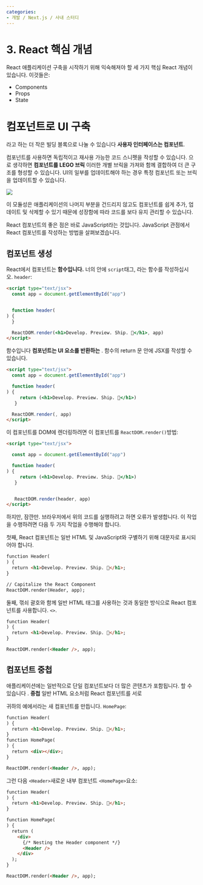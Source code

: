 ```yaml
---
categories:
- 개발 / Next.js / 사내 스터디
---
```

# 3\. React 핵심 개념

React 애플리케이션 구축을 시작하기 위해 익숙해져야 할 세 가지 핵심 React 개념이 있습니다. 이것들은:

  

- Components
- Props
- State

  

  

# 컴포넌트로 UI 구축

라고 하는 더 작은 빌딩 블록으로 나눌 수 있습니다 **사용자 인터페이스는 컴포넌트**.

컴포넌트를 사용하면 독립적이고 재사용 가능한 코드 스니펫을 작성할 수 있습니다. 으로 생각하면 **컴포넌트를 LEGO 브릭** 이러한 개별 브릭을 가져와 함께 결합하여 더 큰 구조를 형성할 수 있습니다. UI의 일부를 업데이트해야 하는 경우 특정 컴포넌트 또는 브릭을 업데이트할 수 있습니다.

![](https://nextjs.org/static/images/learn/foundations/components.png)

이 모듈성은 애플리케이션의 나머지 부분을 건드리지 않고도 컴포넌트를 쉽게 추가, 업데이트 및 삭제할 수 있기 때문에 성장함에 따라 코드를 보다 유지 관리할 수 있습니다.

React 컴포넌트의 좋은 점은 바로 JavaScript라는 것입니다. JavaScript 관점에서 React 컴포넌트를 작성하는 방법을 살펴보겠습니다.

###   

## 컴포넌트 생성

React에서 컴포넌트는 **함수입니다.** 너의 안에 `script`태그, 라는 함수를 작성하십시오. `header`:

```html
<script type="text/jsx">
  const app = document.getElementById("app")


  function header(
) {
  }

  ReactDOM.render(<h1>Develop. Preview. Ship. 🚀</h1>, app)
</script>

```

  

함수입니다 **컴포넌트는 UI 요소를 반환하는** . 함수의 return 문 안에 JSX를 작성할 수 있습니다.

```html
<script type="text/jsx">
  const app = document.getElementById("app")

  function header(
) {
     return (<h1>Develop. Preview. Ship. 🚀</h1>)
   }

  ReactDOM.render(, app)
</script>

```

  

이 컴포넌트를 DOM에 렌더링하려면 이 컴포넌트를 `ReactDOM.render()`방법:

```html
<script type="text/jsx">

  const app = document.getElementById("app")

  function header(
) {
     return (<h1>Develop. Preview. Ship. 🚀</h1>)
   }


   ReactDOM.render(header, app)
</script>

```

하지만, 잠깐만. 브라우저에서 위의 코드를 실행하려고 하면 오류가 발생합니다. 이 작업을 수행하려면 다음 두 가지 작업을 수행해야 합니다.

  

첫째, React 컴포넌트는 일반 HTML 및 JavaScript와 구별하기 위해 대문자로 표시되어야 합니다.

```html
function Header(
) {
  return <h1>Develop. Preview. Ship. 🚀</h1>;
}

// Capitalize the React Component
ReactDOM.render(Header, app);

```

  

둘째, 꺾쇠 괄호와 함께 일반 HTML 태그를 사용하는 것과 동일한 방식으로 React 컴포넌트를 사용합니다. `<>`.

```html
function Header(
) {
  return <h1>Develop. Preview. Ship. 🚀</h1>;
}

ReactDOM.render(<Header />, app);

```

###   

## 컴포넌트 중첩

애플리케이션에는 일반적으로 단일 컴포넌트보다 더 많은 콘텐츠가 포함됩니다. 할 수 있습니다 . **중첩** 일반 HTML 요소처럼 React 컴포넌트를 서로

귀하의 예에서라는 새 컴포넌트를 만듭니다. `HomePage`:

```html
function Header(
) {
  return <h1>Develop. Preview. Ship. 🚀</h1>;
}
function HomePage(
) {
  return <div></div>;
}

ReactDOM.render(<Header />, app);

```

  

그런 다음 `<Header>`새로운 내부 컴포넌트 `<HomePage>`요소:

```html
function Header(
) {
  return <h1>Develop. Preview. Ship. 🚀</h1>;
}

function HomePage(
) {
  return (
    <div>
      {/* Nesting the Header component */}
      <Header />
    </div>
  );
}

ReactDOM.render(<Header />, app);
```